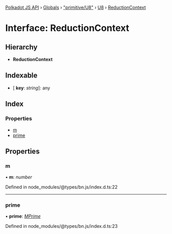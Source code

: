 [Polkadot JS API](../README.md) › [Globals](../globals.md) › ["primitive/U8"](../modules/_primitive_u8_.md) › [U8](../classes/_primitive_u8_.u8.md) › [ReductionContext](_primitive_u8_.u8.reductioncontext.md)

# Interface: ReductionContext

## Hierarchy

* **ReductionContext**

## Indexable

* \[ **key**: *string*\]: any

## Index

### Properties

* [m](_primitive_u8_.u8.reductioncontext.md#m)
* [prime](_primitive_u8_.u8.reductioncontext.md#prime)

## Properties

###  m

• **m**: *number*

Defined in node_modules/@types/bn.js/index.d.ts:22

___

###  prime

• **prime**: *[MPrime](_codec_uint_.uint.mprime.md)*

Defined in node_modules/@types/bn.js/index.d.ts:23
